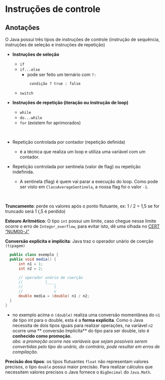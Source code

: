 # Instruções de controle

## Anotações

O Java possuí três tipos de instruções de controle (instrução de sequência, instruções de seleção e instruções de
repetição)

- **Instruções de seleção**
    - `if`
    - `if...else`
        - pode ser feito um ternário com `?:`
          ```
           condição ? true : false
          ```
    - `switch`

- **Instruções de repetição (iteração ou instrução de loop)**
    - `while`
    - `do...while`
    - `for` (existem for aprimorados)

<br/>

- Repetição controlada por contador (repetição definida)
    - é a técnica que realiza um loop e utiliza uma variável com um contador.

- Repetição controlada por sentinela (valor de flag) ou repetição indefinida.
    - A sentinela (flag) é quem vai parar a execução do loop. Como pode ser visto em `ClassAverageSentinela`, a nossa
      flag foi o valor `-1`.

<br/>

**Truncamento**: perde os valores após o ponto flutuante, ex: 1 / 2 = 1,5 se for truncado será 1 (,5 é perdido) <br/>

**Estouro Aritmético**: O tipo `int` possui um limite, caso chegue nesse limite ocorre o erro de `Integer_overflow`,
para evitar isto, dê uma olhada
no [CERT “NUM00-J”](https://wiki.sei.cmu.edu/confluence/display/java/NUM00-J.+Detect+or+prevent+integer+overflow) <br/>

**Conversão explícita e implícita**: Java traz o operador unário de coerção `(tipagem)`

  ```Java
    public class exemplo {
    public void media() {
        int n1 = 1;
        int n2 = 2;

        // operador unário de coerção
        //          |____
        //              |
        //              v
        double media = (double) n1 / n2;
    }
}
  ```

- no exemplo acima o `(double)` realiza uma conversão momentânea do `n1` de tipo int para o double, esta é a **forma
  explícita**. Como o Java necessita de dois tipos iguais para realizar operações, na variável `n2` ocorre uma **
  conversão Implícita** do tipo para ser double, isto é **conhecido como promoção**. <br/>
  _obs: a promoção ocorre nas variáveis que sejam possíveis serem convertidas pelo tipo do unário, do contrário, pode
  resultar em erros de compilação._ <br/>
  
**Precisão dos tipos**: os tipos flutuantes `float` não representam valores precisos, o tipo `double` possui maior precisão. Para realizar 
cálculos que necessitem valores precisos o Java fornece o `BigDecimal` do `Java.Math`. <br/>
  

  


